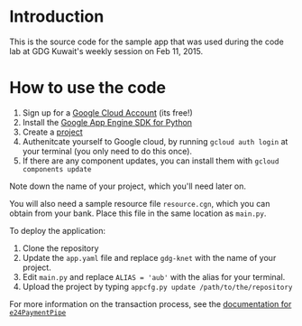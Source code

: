 # Introduction

This is the source code for the sample app that was used during the code lab at GDG Kuwait's weekly session
on Feb 11, 2015.

# How to use the code

1. Sign up for a [Google Cloud Account](https://console.developers.google.com/start/appengine) (its free!)
2. Install the [Google App Engine SDK for Python](https://cloud.google.com/appengine/downloads#Google_App_Engine_SDK_for_Python)
3. Create a [project](https://console.developers.google.com/?getstarted=https://appengine.google.com)
4. Authenitcate yourself to Google cloud, by running `gcloud auth login` at your terminal (you only need to do this once).
5. If there are any component updates, you can install them with `gcloud components update`

Note down the name of your project, which you'll need later on.

You will also need a sample resource file `resource.cgn`, which you can obtain from your bank. Place this file
in the same location as `main.py`.

To deploy the application:

1. Clone the repository
2. Update the `app.yaml` file and replace `gdg-knet` with the name of your project.
3. Edit `main.py` and replace `ALIAS = 'aub'` with the alias for your terminal.
4. Upload the project by typing `appcfg.py update /path/to/the/repository`

For more information on the transaction process,
see the [documentation for `e24PaymentPipe`](https://e24paymentpipe.readthedocs.org)
